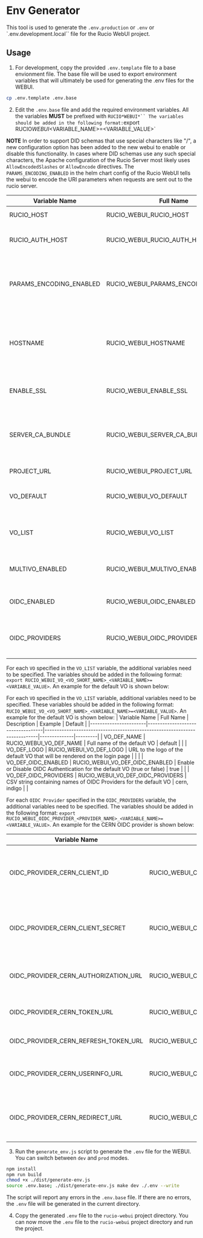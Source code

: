 # Env Generator

This tool is used to generate the `.env.production` or `.env` or `.env.development.local`` file for the Rucio WebUI project.

## Usage

1. For development, copy the provided `.env.template` file to a base envionment file. The base file will be used to export environment variables that will ultimately be used for generating the .env files for the WEBUI.

```bash
cp .env.template .env.base
```

2. Edit the `.env.base` file and add the required environment variables. All the variables **MUST** be prefixed with ` RUCIO*WEBUI*`` The variables should be added in the following format: `export RUCIO*WEBUI*<VARIABLE_NAME>=<VARIABLE_VALUE>`

**NOTE** In order to support DID schemas that use special characters like "/", a new configuration option has been added to the new webui to enable or disable this functionality.
In cases where DID schemas use any such special characters, the Apache configuration of the Rucio Server most likely uses `AllowEncodedSlashes` or `AllowEncode` directives.
The `PARAMS_ENCODING_ENABLED` in the helm chart config of the Rucio WebUI tells the webui to encode the URI parameters when requests are sent out to the rucio server.

| Variable Name           | Full Name                           | Description                                                                                | Example                        | Default |
| ----------------------- | ----------------------------------- | ------------------------------------------------------------------------------------------ | ------------------------------ | ------- |
| RUCIO_HOST              | RUCIO_WEBUI_RUCIO_HOST              | URL for the Rucio Server                                                                   | https://rucio-lb-prod.cern.ch  |         |
| RUCIO_AUTH_HOST         | RUCIO_WEBUI_RUCIO_AUTH_HOST         | URL for the Rucio authentication server                                                    | https://rucio-auth-host.ch:443 |         |
| PARAMS_ENCODING_ENABLED | RUCIO_WEBUI_PARAMS_ENCODING_ENABLED | If your DID schema has special characters like  '/' or '+' in the name, set this to true.  | true                           | false   |
| HOSTNAME                | RUCIO_WEBUI_HOSTNAME                | Public HOSTNAME at which Rucio WebUI will be accessible. It may include port number.       | rucio-ui.cern.ch               |         |
| ENABLE_SSL              | RUCIO_WEBUI_ENABLE_SSL              | Enable or Disable TLS Termination (true or false)                                          | true                           | false   |
| SERVER_CA_BUNDLE        | RUCIO_WEBUI_SERVER_CA_BUNDLE        | Path to the CA bundle file that can verify Rucio Server certificate. If ENABLE_SSL is set. | /path/to/ca-bundle.pem         |         |
| PROJECT_URL             | RUCIO_WEBUI_PROJECT_URL             | Public URL for your project                                                                | https://atlas.cern.ch          |         |
| VO_DEFAULT              | RUCIO_WEBUI_VO_DEFAULT              | Short name for the default VO used for authentication                                      | def                            | def     |
| VO_LIST                 | RUCIO_WEBUI_VO_LIST                 | CSV string containing the list of supported VOs                                            | def, atl, cms                  | def     |
| MULTIVO_ENABLED         | RUCIO_WEBUI_MULTIVO_ENABLED         | Whether to enable multi-VO config (true or false)                                          | true                           |         |
| OIDC_ENABLED            | RUCIO_WEBUI_OIDC_ENABLED            | Enable or Disable OIDC Authentication (true or false)                                      | true                           |         |
| OIDC_PROVIDERS          | RUCIO_WEBUI_OIDC_PROVIDERS          | CSV string containing names of OIDC Providers                                              | cern, indigo                   |         |

For each `VO` specified in the `VO_LIST` variable, the additional variables need to be specified. The variables should be added in the following format:
`export RUCIO_WEBUI_VO_<VO_SHORT_NAME>_<VARIABLE_NAME>=<VARIABLE_VALUE>`. An example for the default VO is shown below:

For each `VO` specified in the `VO_LIST` variable, additional variables need to be specified. These variables should be added in the following format:
`RUCIO_WEBUI_VO_<VO_SHORT_NAME>_<VARIABLE_NAME>=<VARIABLE_VALUE>`. An example for the default VO is shown below:
| Variable Name | Full Name | Description | Example | Default |
|-----------------------|-----------------------------------|---------------------------------------------------------------------------|--------------|---------|
| VO_DEF_NAME | RUCIO_WEBUI_VO_DEF_NAME | Full name of the default VO | default | |
| VO_DEF_LOGO | RUCIO_WEBUI_VO_DEF_LOGO | URL to the logo of the default VO that will be rendered on the login page | | |
| VO_DEF_OIDC_ENABLED | RUCIO_WEBUI_VO_DEF_OIDC_ENABLED | Enable or Disable OIDC Authentication for the default VO (true or false) | true | |
| VO_DEF_OIDC_PROVIDERS | RUCIO_WEBUI_VO_DEF_OIDC_PROVIDERS | CSV string containing names of OIDC Providers for the default VO | cern, indigo | |

For each `OIDC Provider` specified in the `OIDC_PROVIDERS` variable, the additional variables need to be specified. The variables should be added in the following format:
`export RUCIO_WEBUI_OIDC_PROVIDER_<PROVIDER_NAME>_<VARIABLE_NAME>=<VARIABLE_VALUE>`. An example for the CERN OIDC provider is shown below:

| Variable Name                        | Full Name                                        | Description                                                           | Example | Default |
| ------------------------------------ | ------------------------------------------------ | --------------------------------------------------------------------- | ------- | ------- |
| OIDC_PROVIDER_CERN_CLIENT_ID         | RUCIO_WEBUI_OIDC_PROVIDER_CERN_CLIENT_ID         | The client id for the webui registered on the OIDC Provider dashboard |         |         |
| OIDC_PROVIDER_CERN_CLIENT_SECRET     | RUCIO_WEBUI_OIDC_PROVIDER_CERN_CLIENT_SECRET     | The client secret for the webui obtained from the OIDC Provider       |         |         |
| OIDC_PROVIDER_CERN_AUTHORIZATION_URL | RUCIO_WEBUI_OIDC_PROVIDER_CERN_AUTHORIZATION_URL | The authorization URL for the OIDC Provider                           |         |         |
| OIDC_PROVIDER_CERN_TOKEN_URL         | RUCIO_WEBUI_OIDC_PROVIDER_CERN_TOKEN_URL         | The token endpoint for the OIDC Provider                              |         |         |
| OIDC_PROVIDER_CERN_REFRESH_TOKEN_URL | RUCIO_WEBUI_OIDC_PROVIDER_CERN_REFRESH_TOKEN_URL | The refresh token endpoint                                            |         |         |
| OIDC_PROVIDER_CERN_USERINFO_URL      | RUCIO_WEBUI_OIDC_PROVIDER_CERN_USERINFO_URL      | The URL to obtain user info from the OIDC Provider                    |         |         |
| OIDC_PROVIDER_CERN_REDIRECT_URL      | RUCIO_WEBUI_OIDC_PROVIDER_CERN_REDIRECT_URL      | The redirection URL configured on the OIDC Provider                   |         |         |

3. Run the `generate_env.js` script to generate the `.env` file for the WEBUI. You can switch between `dev` and `prod` modes.

```bash
npm install
npm run build
chmod +x ./dist/generate-env.js
source .env.base; ./dist/generate-env.js make dev ./.env --write
```

The script will report any errors in the `.env.base` file. If there are no errors, the `.env` file will be generated in the current directory.

4. Copy the generated `.env` file to the `rucio-webui` project directory.
   You can now move the `.env` file to the `rucio-webui` project directory and run the project.
